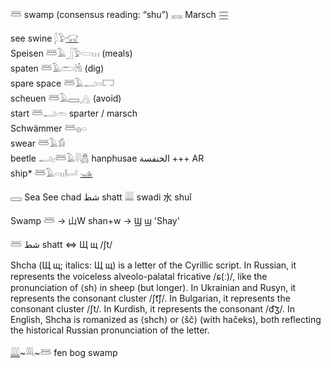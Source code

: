 𓆷 swamp  (consensus reading: “shu”)  𓈘 Marsch 𓈗  

see swine 𓆄𓅱[𓃟](𓃟)  
Speisen 𓆷𓄿𓃀𓅱𓏳𓏥 (meals)  
spaten 𓆷𓄿𓂧𓁃 (dig)  
spare space 𓆷𓄿𓂝𓏏𓉐  
scheuen 𓆷𓄿𓈙𓂻 (avoid)  
start 𓆷𓂝𓏛 sparter / marsch  
Schwämmer 𓆷𓐍𓏏  
swear 𓆷𓄿𓀁  
beetle  𓂝𓊪𓆷𓄿𓇋𓇋[𓆣](𓆣) hanphusae   الخنفسة +++ AR  
ship* 𓆷𓄿𓏏𓏮𓂡  [𓊛](𓊛)  

𓈙 Sea See chad شط shatt 𓇏 swadi 水 shuǐ  

Swamp 𓆷 -> 山W shan+w -> Ϣ ϣ 'Shay'  

𓆷 شط shatt ⇔ Щ щ /ʃt/  

Shcha (Щ щ; italics: Щ щ) is a letter of the Cyrillic script. In Russian, it represents the voiceless alveolo-palatal fricative /ɕ(ː)/, like the pronunciation of ⟨sh⟩ in sheep (but longer). In Ukrainian and Rusyn, it represents the consonant cluster /ʃt͡ʃ/. In Bulgarian, it represents the consonant cluster /ʃt/. In Kurdish, it represents the consonant /d͡ʒ/. In English, Shcha is romanized as ⟨shch⟩ or ⟨šč⟩ (with hačeks), both reflecting the historical Russian pronunciation of the letter.  

[𓇏](𓇏)~𓇐~𓆷 fen bog swamp  